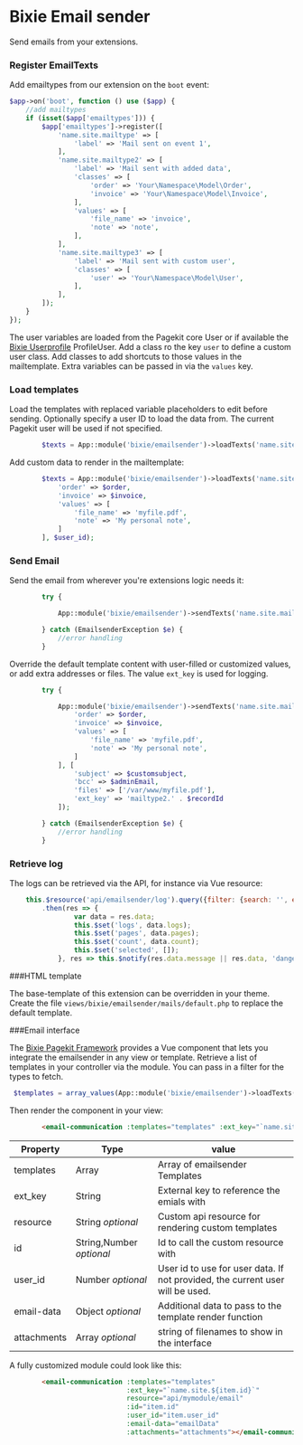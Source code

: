 # Bixie Email sender

Send emails from your extensions.

### Register EmailTexts
 
Add emailtypes from our extension on the `boot` event:

```php
$app->on('boot', function () use ($app) {
    //add mailtypes
    if (isset($app['emailtypes'])) {
        $app['emailtypes']->register([
            'name.site.mailtype' => [
                'label' => 'Mail sent on event 1',
            ],
            'name.site.mailtype2' => [
                'label' => 'Mail sent with added data',
                'classes' => [
                    'order' => 'Your\Namespace\Model\Order',
                    'invoice' => 'Your\Namespace\Model\Invoice',
                ],
                'values' => [
                    'file_name' => 'invoice',
                    'note' => 'note',
                ],
            ],
            'name.site.mailtype3' => [
                'label' => 'Mail sent with custom user',
                'classes' => [
                    'user' => 'Your\Namespace\Model\User',
                ],
            ],
        ]);
    }
});
```
The user variables are loaded from the Pagekit core User or if available the [Bixie Userprofile](https://github.com/Bixie/pagekit-userprofile) 
ProfileUser. Add a class ro the key `user` to define a custom user class.
Add classes to add shortcuts to those values in the mailtemplate. Extra variables can be passed in via the `values` key.

### Load templates

Load the templates with replaced variable placeholders to edit before sending. Optionally specify a user ID to load the data from. The current
Pagekit user will be used if not specified.

```php
		$texts = App::module('bixie/emailsender')->loadTexts('name.site.mailtype1', [], $user_id);

```
Add custom data to render in the mailtemplate:

```php
		$texts = App::module('bixie/emailsender')->loadTexts('name.site.mailtype2', [
			'order' => $order,
			'invoice' => $invoice,
			'values' => [
                'file_name' => 'myfile.pdf',
                'note' => 'My personal note',
	    	]
		], $user_id);

```

### Send Email

Send the email from wherever you're extensions logic needs it:

```php
        try {

            App::module('bixie/emailsender')->sendTexts('name.site.mailtype1', [], $user_id);

        } catch (EmailsenderException $e) {
            //error handling
        }

```

Override the default template content with user-filled or customized values, or add extra addresses or files. The value `ext_key` is used for logging.

```php
        try {

            App::module('bixie/emailsender')->sendTexts('name.site.mailtype2', [
                'order' => $order,
                'invoice' => $invoice,
                'values' => [
                    'file_name' => 'myfile.pdf',
                    'note' => 'My personal note',
                ]
            ], [
                'subject' => $customsubject,
                'bcc' => $adminEmail,
                'files' => ['/var/www/myfile.pdf'],
                'ext_key' => 'mailtype2.' . $recordId
            ]);

        } catch (EmailsenderException $e) {
            //error handling
        }

```

### Retrieve log

The logs can be retrieved via the API, for instance via Vue resource:

```js
    this.$resource('api/emailsender/log').query({filter: {search: '', ext_key: 'mailtype2.34', order: 'sent desc'}, page: 0})
        .then(res => {
                var data = res.data;
                this.$set('logs', data.logs);
                this.$set('pages', data.pages);
                this.$set('count', data.count);
                this.$set('selected', []);
            }, res => this.$notify(res.data.message || res.data, 'danger'));
```

###HTML template

The base-template of this extension can be overridden in your theme. Create the file `views/bixie/emailsender/mails/default.php` to 
replace the default template.

###Email interface

The [Bixie Pagekit Framework](https://github.com/Bixie/pk-framework) provides a Vue component that lets you integrate the emailsender 
in any view or template.
Retrieve a list of templates in your controller via the module. You can pass in a filter for the types to fetch.

```php
 $templates = array_values(App::module('bixie/emailsender')->loadTexts('name.site.'));
```

Then render the component in your view:

```html
        <email-communication :templates="templates" :ext_key="`name.site.item.${item.id}`"></email-communication>

```

Property | Type | value 
---------|------|-------
templates | Array                   | Array of emailsender Templates
ext_key   |  String                 | External key to reference the emials with
resource  |  String _optional_      | Custom api resource for rendering custom templates
id        |  String,Number _optional_| Id to call the custom resource with
user_id   |  Number _optional_      | User id to use for user data. If not provided, the current user will be used.
email-data | Object _optional_      | Additional data to pass to the template render function
attachments | Array _optional_      | string of filenames to show in the interface

A fully customized module could look like this:

```html
        <email-communication :templates="templates"
                             :ext_key="`name.site.${item.id}`"
                             resource="api/mymodule/email"
                             :id="item.id"
                             :user_id="item.user_id"
                             :email-data="emailData"
                             :attachments="attachments"></email-communication>

```

